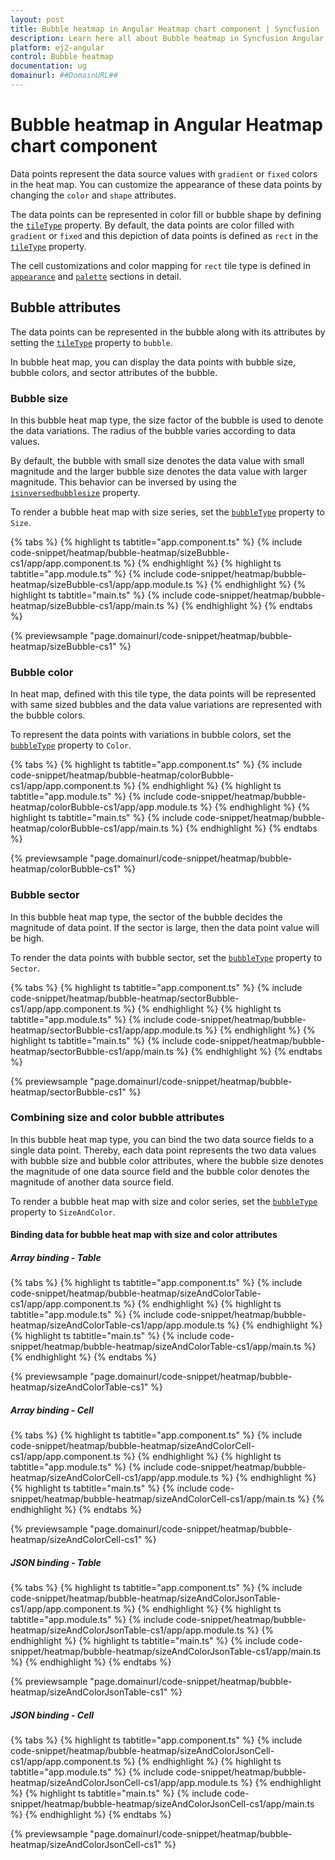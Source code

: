 ```yaml
---
layout: post
title: Bubble heatmap in Angular Heatmap chart component | Syncfusion
description: Learn here all about Bubble heatmap in Syncfusion Angular Heatmap chart component of Syncfusion Essential JS 2 and more.
platform: ej2-angular
control: Bubble heatmap 
documentation: ug
domainurl: ##DomainURL##
---
```


# Bubble heatmap in Angular Heatmap chart component

Data points represent the data source values with `gradient` or `fixed` colors in the heat map.
You can customize the appearance of these data points by changing the `color` and `shape` attributes.

The data points can be represented in color fill or bubble shape by defining the [`tileType`](https://ej2.syncfusion.com/angular/documentation/api/heatmap/cellSettings/#tiletype) property.
By default, the data points are color filled with `gradient` or `fixed` and this depiction of data points is defined as `rect` in the [`tileType`](https://ej2.syncfusion.com/angular/documentation/api/heatmap/cellSettings/#tiletype) property.

The cell customizations and color mapping for `rect` tile type is defined in [`appearance`](./appearance/) and [`palette`](./palette/) sections in detail.

## Bubble attributes

The data points can be represented in the bubble along with its attributes by setting the [`tileType`](https://ej2.syncfusion.com/angular/documentation/api/heatmap/cellSettings/#tiletype) property to `bubble`.

In bubble heat map, you can display the data points with bubble size, bubble colors, and sector attributes of the bubble.

### Bubble size

In this bubble heat map type, the size factor of the bubble is used to denote the data variations. The radius of the bubble varies according to data values.

By default, the bubble with small size denotes the data value with small magnitude and the larger bubble size denotes the data value with larger magnitude. This behavior can be inversed by using the [`isinversedbubblesize`](https://ej2.syncfusion.com/angular/documentation/api/heatmap/cellSettings/#isinversedbubblesize) property.

To render a bubble heat map with size series, set the [`bubbleType`](https://ej2.syncfusion.com/angular/documentation/api/heatmap/cellSettings/#bubbletype) property to `Size`.

{% tabs %}
{% highlight ts tabtitle="app.component.ts" %}
{% include code-snippet/heatmap/bubble-heatmap/sizeBubble-cs1/app/app.component.ts %}
{% endhighlight %}
{% highlight ts tabtitle="app.module.ts" %}
{% include code-snippet/heatmap/bubble-heatmap/sizeBubble-cs1/app/app.module.ts %}
{% endhighlight %}
{% highlight ts tabtitle="main.ts" %}
{% include code-snippet/heatmap/bubble-heatmap/sizeBubble-cs1/app/main.ts %}
{% endhighlight %}
{% endtabs %}
  
{% previewsample "page.domainurl/code-snippet/heatmap/bubble-heatmap/sizeBubble-cs1" %}

### Bubble color

In heat map, defined with this tile type, the data points will be represented with same sized bubbles and the data value variations are represented with the bubble colors.

To represent the data points with variations in bubble colors, set the [`bubbleType`](https://ej2.syncfusion.com/angular/documentation/api/heatmap/cellSettings/#bubbletype) property to `Color`.

{% tabs %}
{% highlight ts tabtitle="app.component.ts" %}
{% include code-snippet/heatmap/bubble-heatmap/colorBubble-cs1/app/app.component.ts %}
{% endhighlight %}
{% highlight ts tabtitle="app.module.ts" %}
{% include code-snippet/heatmap/bubble-heatmap/colorBubble-cs1/app/app.module.ts %}
{% endhighlight %}
{% highlight ts tabtitle="main.ts" %}
{% include code-snippet/heatmap/bubble-heatmap/colorBubble-cs1/app/main.ts %}
{% endhighlight %}
{% endtabs %}
  
{% previewsample "page.domainurl/code-snippet/heatmap/bubble-heatmap/colorBubble-cs1" %}

### Bubble sector

In this bubble heat map type, the sector of the bubble decides the magnitude of data point. If the sector is large, then the data point value will be high.

To render the data points with bubble sector, set the [`bubbleType`](https://ej2.syncfusion.com/angular/documentation/api/heatmap/cellSettings/#bubbletype) property to `Sector`.

{% tabs %}
{% highlight ts tabtitle="app.component.ts" %}
{% include code-snippet/heatmap/bubble-heatmap/sectorBubble-cs1/app/app.component.ts %}
{% endhighlight %}
{% highlight ts tabtitle="app.module.ts" %}
{% include code-snippet/heatmap/bubble-heatmap/sectorBubble-cs1/app/app.module.ts %}
{% endhighlight %}
{% highlight ts tabtitle="main.ts" %}
{% include code-snippet/heatmap/bubble-heatmap/sectorBubble-cs1/app/main.ts %}
{% endhighlight %}
{% endtabs %}
  
{% previewsample "page.domainurl/code-snippet/heatmap/bubble-heatmap/sectorBubble-cs1" %}

### Combining size and color bubble attributes

In this bubble heat map type, you can bind the two data source fields to a single data point. Thereby, each data point represents the two data values with bubble size and bubble color attributes, where the bubble size denotes the magnitude of one data source field and the bubble color denotes the magnitude of another data source field.

To render a bubble heat map with size and color series, set the [`bubbleType`](https://ej2.syncfusion.com/angular/documentation/api/heatmap/cellSettings/#bubbletype) property to `SizeAndColor`.

#### Binding data for bubble heat map with size and color attributes

##### Array binding - Table

{% tabs %}
{% highlight ts tabtitle="app.component.ts" %}
{% include code-snippet/heatmap/bubble-heatmap/sizeAndColorTable-cs1/app/app.component.ts %}
{% endhighlight %}
{% highlight ts tabtitle="app.module.ts" %}
{% include code-snippet/heatmap/bubble-heatmap/sizeAndColorTable-cs1/app/app.module.ts %}
{% endhighlight %}
{% highlight ts tabtitle="main.ts" %}
{% include code-snippet/heatmap/bubble-heatmap/sizeAndColorTable-cs1/app/main.ts %}
{% endhighlight %}
{% endtabs %}
  
{% previewsample "page.domainurl/code-snippet/heatmap/bubble-heatmap/sizeAndColorTable-cs1" %}

##### Array binding - Cell

{% tabs %}
{% highlight ts tabtitle="app.component.ts" %}
{% include code-snippet/heatmap/bubble-heatmap/sizeAndColorCell-cs1/app/app.component.ts %}
{% endhighlight %}
{% highlight ts tabtitle="app.module.ts" %}
{% include code-snippet/heatmap/bubble-heatmap/sizeAndColorCell-cs1/app/app.module.ts %}
{% endhighlight %}
{% highlight ts tabtitle="main.ts" %}
{% include code-snippet/heatmap/bubble-heatmap/sizeAndColorCell-cs1/app/main.ts %}
{% endhighlight %}
{% endtabs %}
  
{% previewsample "page.domainurl/code-snippet/heatmap/bubble-heatmap/sizeAndColorCell-cs1" %}

##### JSON binding - Table

{% tabs %}
{% highlight ts tabtitle="app.component.ts" %}
{% include code-snippet/heatmap/bubble-heatmap/sizeAndColorJsonTable-cs1/app/app.component.ts %}
{% endhighlight %}
{% highlight ts tabtitle="app.module.ts" %}
{% include code-snippet/heatmap/bubble-heatmap/sizeAndColorJsonTable-cs1/app/app.module.ts %}
{% endhighlight %}
{% highlight ts tabtitle="main.ts" %}
{% include code-snippet/heatmap/bubble-heatmap/sizeAndColorJsonTable-cs1/app/main.ts %}
{% endhighlight %}
{% endtabs %}
  
{% previewsample "page.domainurl/code-snippet/heatmap/bubble-heatmap/sizeAndColorJsonTable-cs1" %}

##### JSON binding - Cell

{% tabs %}
{% highlight ts tabtitle="app.component.ts" %}
{% include code-snippet/heatmap/bubble-heatmap/sizeAndColorJsonCell-cs1/app/app.component.ts %}
{% endhighlight %}
{% highlight ts tabtitle="app.module.ts" %}
{% include code-snippet/heatmap/bubble-heatmap/sizeAndColorJsonCell-cs1/app/app.module.ts %}
{% endhighlight %}
{% highlight ts tabtitle="main.ts" %}
{% include code-snippet/heatmap/bubble-heatmap/sizeAndColorJsonCell-cs1/app/main.ts %}
{% endhighlight %}
{% endtabs %}
  
{% previewsample "page.domainurl/code-snippet/heatmap/bubble-heatmap/sizeAndColorJsonCell-cs1" %}
